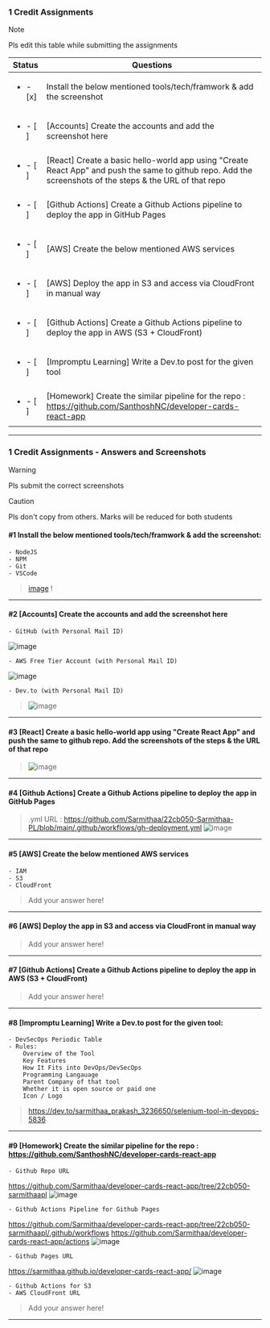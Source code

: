 ### 1 Credit Assignments

> [!NOTE]
> Pls edit this table while submitting the assignments

| Status         | Questions     | 
|----------------|---------------|
| <ul><li>- [x] </li></ul> | Install the below mentioned tools/tech/framwork & add the screenshot |
| <ul><li>- [ ] </li></ul> | [Accounts] Create the accounts and add the screenshot here |
| <ul><li>- [ ] </li></ul> | [React] Create a basic hello-world app using "Create React App" and push the same to github repo. Add the screenshots of the steps & the URL of that repo |
| <ul><li>- [ ] </li></ul> | [Github Actions] Create a Github Actions pipeline to deploy the app in GitHub Pages |
| <ul><li>- [ ] </li></ul> | [AWS] Create the below mentioned AWS services |
| <ul><li>- [ ] </li></ul> | [AWS] Deploy the app in S3 and access via CloudFront in manual way  |
| <ul><li>- [ ] </li></ul> | [Github Actions] Create a Github Actions pipeline to deploy the app in AWS (S3 + CloudFront)  |
| <ul><li>- [ ] </li></ul> | [Impromptu Learning] Write a Dev.to post for the given tool  |
| <ul><li>- [ ] </li></ul> | [Homework] Create the similar pipeline for the repo : https://github.com/SanthoshNC/developer-cards-react-app  |

***

### 1 Credit Assignments - Answers and Screenshots

> [!WARNING]
> Pls submit the correct screenshots

> [!CAUTION]
> Pls don't copy from others. Marks will be reduced for both students

#### #1 Install the below mentioned tools/tech/framwork & add the screenshot:
	- NodeJS 
	- NPM 
	- Git
	- VSCode
> [image](https://github.com/user-attachments/assets/d6b6a7b4-11d1-4baf-a6a1-bdd23e3b7eb4)
!

***

#### #2 [Accounts] Create the accounts and add the screenshot here
	- GitHub (with Personal Mail ID)
 ![image](https://github.com/user-attachments/assets/7a3ac330-61c1-4078-ae87-412044892dd9)

	- AWS Free Tier Account (with Personal Mail ID)
 ![image](https://github.com/user-attachments/assets/a36ef0d8-cd87-4980-a5dd-2bf18291c3df)


	- Dev.to (with Personal Mail ID)
> ![image](https://github.com/user-attachments/assets/d330e67b-6703-4991-9a6a-1c6522616082)


***

#### #3 [React] Create a basic hello-world app using "Create React App" and push the same to github repo. Add the screenshots of the steps & the URL of that repo
> ![image](https://github.com/user-attachments/assets/8db55e80-186e-4df2-ac9f-0461cd60fc44)


***

#### #4 [Github Actions] Create a Github Actions pipeline to deploy the app in GitHub Pages
> .yml URL : https://github.com/Sarmithaa/22cb050-Sarmithaa-PL/blob/main/.github/workflows/gh-deployment.yml
> ![image](https://github.com/user-attachments/assets/c0f8bdf7-f727-4e3d-96a0-da08844a6c4b)
> 

> 

***

#### #5 [AWS] Create the below mentioned AWS services
	- IAM
	- S3
	- CloudFront
> Add your answer here!

***

#### #6 [AWS] Deploy the app in S3 and access via CloudFront in manual way
> Add your answer here!

***

#### #7 [Github Actions] Create a Github Actions pipeline to deploy the app in AWS (S3 + CloudFront)
> Add your answer here!

***

#### #8 [Impromptu Learning] Write a Dev.to post for the given tool:
	- DevSecOps Periodic Table
	- Rules:
		Overview of the Tool
		Key Features
		How It Fits into DevOps/DevSecOps
		Programming Langauage
		Parent Company of that tool
		Whether it is open source or paid one
		Icon / Logo
> https://dev.to/sarmithaa_prakash_3236650/selenium-tool-in-devops-5836

***

#### #9 [Homework] Create the similar pipeline for the repo : https://github.com/SanthoshNC/developer-cards-react-app
	- Github Repo URL
 https://github.com/Sarmithaa/developer-cards-react-app/tree/22cb050-sarmithaapl
![image](https://github.com/user-attachments/assets/33ff2294-5243-47cf-b8fe-e29c2dfbc2e6)

	- Github Actions Pipeline for Github Pages
 https://github.com/Sarmithaa/developer-cards-react-app/tree/22cb050-sarmithaapl/.github/workflows
https://github.com/Sarmithaa/developer-cards-react-app/actions
![image](https://github.com/user-attachments/assets/b6e0aca9-2bc0-42a5-aae3-22d29f37fdaa)

	- Github Pages URL
https://sarmithaa.github.io/developer-cards-react-app/
![image](https://github.com/user-attachments/assets/c7f1a066-a2bf-455d-a79d-61905ef8f935)

 	- Github Actions for S3
 	- AWS CloudFront URL
> Add your answer here!

***
